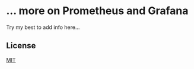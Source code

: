 # ... more on Prometheus and Grafana

Try my best to add info here...

## License  
[MIT](https://choosealicense.com/licenses/mit/)
